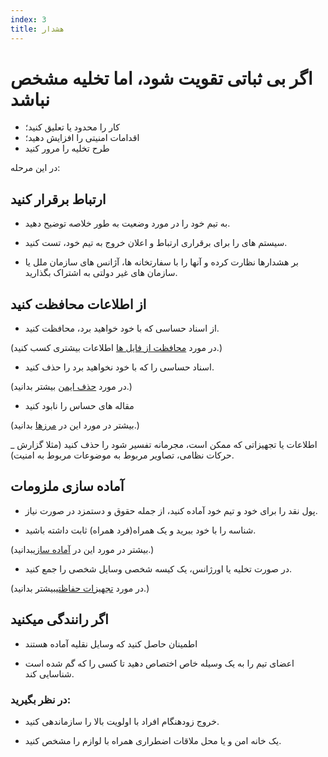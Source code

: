 ```yaml
---
index: 3
title: هشدار
---
```

# اگر بی ثباتی تقویت شود، اما تخلیه مشخص نباشد

*   کار را محدود یا تعلیق کنید؛
*   اقدامات امنیتی را افزایش دهید؛
*   طرح تخلیه را مرور کنید

در این مرحله:

## ارتباط برقرار کنید

*    به تیم خود را در مورد وضعیت به طور خلاصه توضیح دهید.

*   سیستم های را برای برقراری ارتباط و اعلان خروج به تیم خود، تست کنید.

*   بر هشدارها نظارت کرده و آنها را با سفارتخانه ها، آژانس های سازمان ملل یا سازمان های غیر دولتی به اشتراک بگذارید.

## از اطلاعات محافظت کنید

*   از اسناد حساسی که با خود خواهید برد، محافظت کنید.

(در مورد [محافظت از فایل ها](umbrella://information/protecting-files) اطلاعات بیشتری کسب کنید.)

*   اسناد حساسی را که با خود نخواهید برد را حذف کنید.

(در مورد [حذف ایمن](umbrella://information/safely-deleting) بیشتر بدانید.)

*   مقاله های حساس را نابود کنید

(بیشتر در مورد این در [مرزها](umbrella://travel/borders) بدانید.)

_ اطلاعات یا تجهیزاتی که ممکن است، مجرمانه تفسیر شود را حذف کنید (مثلا گزارش حرکات نظامی، تصاویر مربوط به موضوعات مربوط به امنیت).

## آماده سازی ملزومات

*   پول نقد را برای خود و تیم خود آماده کنید، از جمله حقوق و دستمزد در صورت نیاز.

*   شناسه را با خود ببرید و یک همراه(فرد همراه) ثابت داشته باشید.

(بیشتر در مورد این در [آماده سازی](umbrella://travel/preparation)بدانید.)

*   در صورت تخلیه یا اورژانس، یک کیسه شخصی وسایل شخصی را جمع کنید.

(در مورد [تجهیزات حفاظتی](umbrella://travel/protective-equipment)بیشتر بدانید.)

## اگر رانندگی میکنید

*   اطمینان حاصل کنید که وسایل نقلیه آماده هستند

*   اعضای تیم را به یک وسیله خاص اختصاص دهید تا کسی را که گم شده است شناسایی کند.

### در نظر بگیرید:

*   خروج زودهنگام افراد با اولویت بالا را سازماندهی کنید.

*   یک خانه امن و یا محل ملاقات اضطراری همراه با لوازم را مشخص کنید.